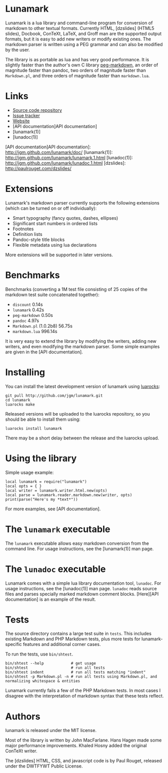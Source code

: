 # Lunamark

Lunamark is a lua library and command-line program for conversion of markdown
to other textual formats. Currently HTML, [dzslides] (HTML5 slides),
Docbook, ConTeXt, LaTeX, and Groff man are the supported output formats, but
it is easy to add new writers or modify existing ones. The markdown parser is
written using a PEG grammar and can also be modified by the user.

The library is as portable as lua and has very good performance.
It is slightly faster than the author's own C library
[peg-markdown](http://github.com/jgm/peg-markdown), an order of
magnitude faster than pandoc, two orders of magnitude
faster than `Markdown.pl`, and three orders of magnitude
faster than `markdown.lua`.

# Links

+ [Source code repository]
+ [Issue tracker]
+ [Website]
+ [API documentation]API documentation]
+ [lunamark(1)]
+ [lunadoc(1)]

[Source code repository]: https://github.com/jgm/lunamark
[Issue tracker]: https://github.com/jgm/lunamark/issues
[Website]: http:jgm.github.com/lunamark
[API documentation]API documentation]: http://jgm.github.com/lunamark/doc/
[lunamark(1)]: http://jgm.github.com/lunamark/lunamark.1.html
[lunadoc(1)]: http://jgm.github.com/lunamark/lunadoc.1.html
[dzslides]: http://paulrouget.com/dzslides/ 

# Extensions

Lunamark's markdown parser currently supports the following extensions (which
can be turned on or off individually):

  - Smart typography (fancy quotes, dashes, ellipses)
  - Significant start numbers in ordered lists
  - Footnotes
  - Definition lists
  - Pandoc-style title blocks
  - Flexible metadata using lua declarations

More extensions will be supported in later versions.

# Benchmarks

Benchmarks (converting a 1M test file consisting of 25 copies of the
markdown test suite concatenated together):

* `discount` 0.14s
* `lunamark` 0.42s
* `peg-markdown` 0.50s
* `pandoc` 4.97s
* `Markdown.pl` (1.0.2b8) 56.75s
* `markdown.lua` 996.14s

It is very easy to extend the library by modifying the writers,
adding new writers, and even modifying the markdown parser. Some
simple examples are given in the [API documentation].

# Installing

You can install the latest development version of
lunamark using [luarocks](http://www.luarocks.org):

    git pull http://github.com/jgm/lunamark.git
    cd lunamark
    luarocks make

Released versions will be uploaded to the luarocks
repository, so you should be able to install them using:

    luarocks install lunamark

There may be a short delay between the release and the
luarocks upload.

# Using the library

Simple usage example:

    local lunamark = require("lunamark")
    local opts = { }
    local writer = lunamark.writer.html.new(opts)
    local parse = lunamark.reader.markdown.new(writer, opts)
    print(parse("Here's my *text*"))

For more examples, see [API documentation].

# The `lunamark` executable

The `lunamark` executable allows easy markdown conversion from the command
line.  For usage instructions, see the [lunamark(1)] man page.

# The `lunadoc` executable

Lunamark comes with a simple lua library documentation tool, `lunadoc`.
For usage instructions, see the [lunadoc(1)] man page.
`lunadoc` reads source files and parses specially marked markdown
comment blocks.  [Here][API documentation] is an example of the result.

# Tests

The source directory contains a large test suite in `tests`.
This includes existing Markdown and PHP Markdown tests, plus more
tests for lunamark-specific features and additional corner cases.

To run the tests, use `bin/shtest`.

    bin/shtest --help            # get usage
    bin/shtest                   # run all tests
    bin/shtest indent            # run all tests matching "indent"
    bin/shtest -p Markdown.pl -n # run all tests using Markdown.pl, and normalizing whitespace & entities

Lunamark currently fails a few of the PHP Markdown tests.
In most cases I disagree with the interpretation of markdown
syntax that these tests reflect.

# Authors

lunamark is released under the MIT license.

Most of the library is written by John MacFarlane.  Hans Hagen
made some major performance improvements.  Khaled Hosny added the
original ConTeXt writer.

The [dzslides] HTML, CSS, and javascript code is by Paul Rouget, released under
the DWTFYWT Public License.

